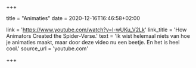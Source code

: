 +++

title = "Animaties"
date = 2020-12-16T16:46:58+02:00 

link = 'https://www.youtube.com/watch?v=l-wUKu_V2Lk'
link_title = 'How Animators Created the Spider-Verse.'
text = 'Ik wist helemaal niets van hoe je animaties maakt, maar door deze video nu een beetje. En het is heel cool.'
source_url = 'youtube.com'

+++
